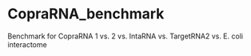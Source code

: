 # CopraRNA_benchmark
Benchmark for CopraRNA 1 vs. 2 vs. IntaRNA vs. TargetRNA2 vs. E. coli interactome 
